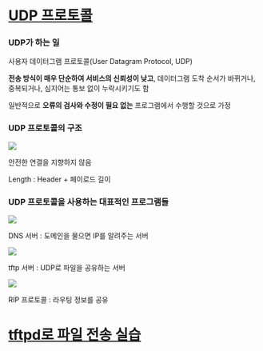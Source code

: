 # [UDP 프로토콜](https://youtu.be/3MkI3FBFzX8?list=PL0d8NnikouEWcF1jJueLdjRIC4HsUlULi)

### UDP가 하는 일

사용자 데이터그램 프로토콜(User Datagram Protocol, UDP)

**전송 방식이 매우 단순하여 서비스의 신뢰성이 낮고**, 데이터그램 도착 순서가 바뀌거나, 중복되거나, 심지어는 통보 없이 누락시키기도 함

일반적으로 **오류의 검사와 수정이 필요 없는** 프로그램에서 수행할 것으로 가정

### UDP 프로토콜의 구조

![](https://i.imgur.com/kKEOYDT.png)

안전한 연결을 지향하지 않음

Length : Header + 페이로드 길이

### UDP 프로토콜을 사용하는 대표적인 프로그램들

![](https://i.imgur.com/SMRcRxC.png)

DNS 서버 : 도메인을 물으면 IP를 알려주는 서버

![](https://i.imgur.com/CXB9k1r.png)

tftp 서버 : UDP로 파일을 공유하는 서버

![](https://i.imgur.com/XKdNjFi.png)

RIP 프로토콜 : 라우팅 정보를 공유

# [tftpd로 파일 전송 실습](https://youtu.be/5Woau-EJChw?list=PL0d8NnikouEWcF1jJueLdjRIC4HsUlULi)
